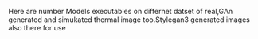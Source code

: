 Here are number Models executables on differnet datset of real,GAn generated and simukated thermal image too.Stylegan3 generated images also there for use
